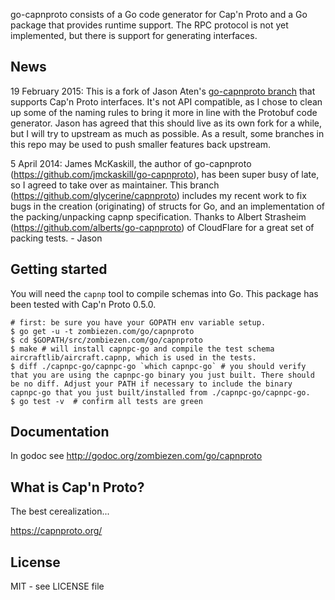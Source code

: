 go-capnproto consists of a Go code generator for Cap'n Proto and a Go
package that provides runtime support.  The RPC protocol is not yet
implemented, but there is support for generating interfaces.

News
----

19 February 2015: This is a fork of Jason Aten's [go-capnproto
branch](https://github.com/glycerine/go-capnproto) that supports Cap'n
Proto interfaces.  It's not API compatible, as I chose to clean up some of the
naming rules to bring it more in line with the Protobuf code generator.
Jason has agreed that this should live as its own fork for a while, but I
will try to upstream as much as possible.  As a result, some branches in
this repo may be used to push smaller features back upstream.

5 April 2014: James McKaskill, the author of go-capnproto (https://github.com/jmckaskill/go-capnproto), 
has been super busy of late, so I agreed to take over as maintainer. This branch 
(https://github.com/glycerine/capnproto) includes my recent work to fix bugs in the
creation (originating) of structs for Go, and an implementation of the packing/unpacking capnp specification.
Thanks to Albert Strasheim (https://github.com/alberts/go-capnproto) of CloudFlare for a great set of packing tests. - Jason

Getting started
---------------

You will need the `capnp` tool to compile schemas into Go.  This package has
been tested with Cap'n Proto 0.5.0.

~~~
# first: be sure you have your GOPATH env variable setup.
$ go get -u -t zombiezen.com/go/capnproto
$ cd $GOPATH/src/zombiezen.com/go/capnproto
$ make # will install capnpc-go and compile the test schema aircraftlib/aircraft.capnp, which is used in the tests.
$ diff ./capnpc-go/capnpc-go `which capnpc-go` # you should verify that you are using the capnpc-go binary you just built. There should be no diff. Adjust your PATH if necessary to include the binary capnpc-go that you just built/installed from ./capnpc-go/capnpc-go.
$ go test -v  # confirm all tests are green
~~~

Documentation
-------------

In godoc see http://godoc.org/zombiezen.com/go/capnproto

What is Cap'n Proto?
--------------------

The best cerealization...

https://capnproto.org/

License
-------

MIT - see LICENSE file
